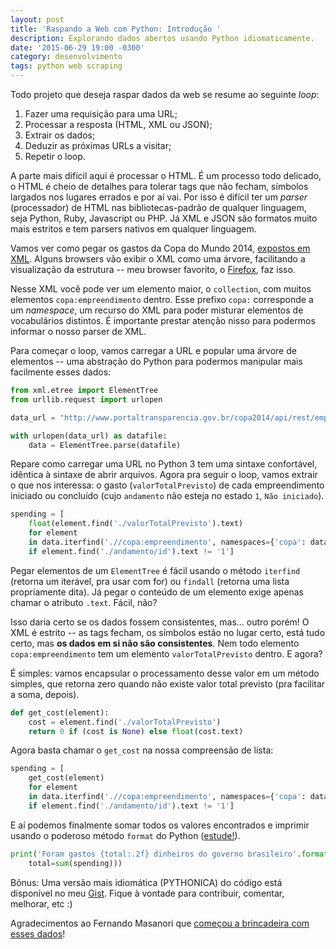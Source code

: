 ```yaml
---
layout: post
title: 'Raspando a Web com Python: Introdução '
description: Explorando dados abertos usando Python idiomaticamente.
date: '2015-06-29 19:00 -0300'
category: desenvolvimento
tags: python web scraping
---
```


Todo projeto que deseja raspar dados da web se resume ao seguinte *loop*:

1. Fazer uma requisição para uma URL;
2. Processar a resposta (HTML, XML ou JSON);
3. Extrair os dados;
4. Deduzir as próximas URLs a visitar;
5. Repetir o loop.

A parte mais difícil aqui é processar o HTML. É um processo todo delicado, o
HTML é cheio de detalhes para tolerar tags que não fecham, símbolos largados
nos lugares errados e por aí vai. Por isso é difícil ter um *parser*
(processador) de HTML nas bibliotecas-padrão de qualquer linguagem, seja
Python, Ruby, Javascript ou PHP. Já XML e JSON são formatos muito mais estritos
e tem parsers nativos em qualquer linguagem.

Vamos ver como pegar os gastos da Copa do Mundo 2014, [expostos em
XML](http://www.portaltransparencia.gov.br/copa2014/api/rest/empreendimento).
Alguns browsers vão exibir o XML como uma árvore, facilitando a visualização da
estrutura -- meu browser favorito, o
[Firefox](https://www.mozilla.org/firefox/), faz isso.

Nesse XML você pode ver um elemento maior, o `collection`, com muitos elementos
`copa:empreendimento` dentro. Esse prefixo `copa:` corresponde a um
*namespace*, um recurso do XML para poder misturar elementos de vocabulários
distintos. É importante prestar atenção nisso para podermos informar o nosso
parser de XML.

Para começar o loop, vamos carregar a URL e popular uma árvore de elementos --
uma abstração do Python para podermos manipular mais facilmente esses dados:

```python
from xml.etree import ElementTree
from urllib.request import urlopen

data_url = "http://www.portaltransparencia.gov.br/copa2014/api/rest/empreendimento"

with urlopen(data_url) as datafile:
    data = ElementTree.parse(datafile)
```

Repare como carregar uma URL no Python 3 tem uma sintaxe confortável, idêntica
à sintaxe de abrir arquivos. Agora pra seguir o loop, vamos extrair o que nos
interessa: o gasto (`valorTotalPrevisto`) de cada empreendimento iniciado ou
concluído (cujo `andamento` não esteja no estado `1`, `Não iniciado`).

```python
spending = [
    float(element.find('./valorTotalPrevisto').text)
    for element
    in data.iterfind('.//copa:empreendimento', namespaces={'copa': data_url[:46]})
    if element.find('./andamento/id').text != '1']
```

Pegar elementos de um `ElementTree` é fácil usando o método `iterfind` (retorna
um iterável, pra usar com for) ou `findall` (retorna uma lista propriamente
dita). Já pegar o conteúdo de um elemento exige apenas chamar o atributo
`.text`. Fácil, não?

Isso daria certo se os dados fossem consistentes, mas... outro porém! O XML é
estrito -- as tags fecham, os símbolos estão no lugar certo, está tudo certo,
mas **os dados em si não são consistentes**. Nem todo elemento
`copa:empreendimento` tem um elemento `valorTotalPrevisto` dentro. E agora?

É simples: vamos encapsular o processamento desse valor em um método simples,
que retorna zero quando não existe valor total previsto (pra facilitar a soma,
depois).

```python
def get_cost(element):
    cost = element.find('./valorTotalPrevisto')
    return 0 if (cost is None) else float(cost.text)
```

Agora basta chamar o `get_cost` na nossa compreensão de lista:

```python
spending = [
    get_cost(element)
    for element
    in data.iterfind('.//copa:empreendimento', namespaces={'copa': data_url[:46]})
    if element.find('./andamento/id').text != '1']
```

E aí podemos finalmente somar todos os valores encontrados e imprimir usando o
poderoso método `format` do Python
([estude!](http://python.pro.br/material/cartao-format.pdf)).

```python
print('Foram gastos {total:.2f} dinheiros do governo brasileiro'.format(
    total=sum(spending)))
```

Bônus: Uma versão mais idiomática (PYTHONICA) do código está disponível no meu
[Gist](https://gist.github.com/barraponto/21c705006635a1a72407). Fique à vontade
para contribuir, comentar, melhorar, etc :)

Agradecimentos ao Fernando Masanori que [começou a brincadeira com esses
dados](https://gist.github.com/fmasanori/c648d753e7d0176ff172)!
